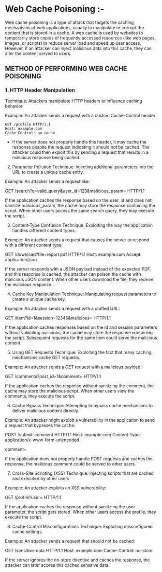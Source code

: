 # Web Cache Poisoning :- 
Web cache poisoning is a type of attack that targets the caching mechanisms of web applications, usually to manipulate or corrupt the content that is stored in a cache. A web cache is used by websites to temporarily store copies of frequently accessed resources (like web pages, images, or scripts) to reduce server load and speed up user access. However, if an attacker can inject malicious data into this cache, they can alter the content served to users. 

## METHOD OF PERFORMING WEB CACHE POISONING

### 1. HTTP Header Manipulation
Technique: Attackers manipulate HTTP headers to influence caching behavior.

Example: An attacker sends a request with a custom Cache-Control header:
```text
GET /profile HTTP/1.1
Host: example.com
Cache-Control: no-cache
```

- If the server does not properly handle this header, it may cache the response despite the request indicating it should not be cached. The attacker could then exploit this by sending a request that results in a malicious response being cached.

2. Parameter Pollution
Technique: Injecting additional parameters into the URL to create a unique cache entry.

Example: An attacker sends a request like:

GET /search?q=valid_query&user_id=123&malicious_param=<script>alert('Hacked!');</script> HTTP/1.1

If the application caches the response based on the user_id and does not sanitize malicious_param, the cache may store the response containing the script. When other users access the same search query, they may execute the script.

3. Content-Type Confusion
Technique: Exploiting the way the application handles different content types.

Example: An attacker sends a request that causes the server to respond with a different content type:

GET /download?file=report.pdf HTTP/1.1
Host: example.com
Accept: application/json

If the server responds with a JSON payload instead of the expected PDF, and this response is cached, the attacker can poison the cache with malicious JSON content. When other users download the file, they receive the malicious response.

4. Cache Key Manipulation
Technique: Manipulating request parameters to create a unique cache key.

Example: An attacker sends a request with a crafted URL:

GET /item?id=1&session=12345&malicious=<script>alert('XSS');</script> HTTP/1.1

If the application caches responses based on the id and session parameters without validating malicious, the cache may store the response containing the script. Subsequent requests for the same item could serve the malicious content.

5. Using GET Requests
Technique: Exploiting the fact that many caching mechanisms cache GET requests.

Example: An attacker sends a GET request with a malicious payload:

GET /comments?post_id=1&comment=<script>alert('Hacked!');</script> HTTP/1.1

If the application caches the response without sanitizing the comment, the cache may store the malicious script. When other users view the comments, they execute the script.

6. Cache Bypass
Technique: Attempting to bypass cache mechanisms to deliver malicious content directly.

Example: An attacker might exploit a vulnerability in the application to send a request that bypasses the cache:

POST /submit-comment HTTP/1.1
Host: example.com
Content-Type: application/x-www-form-urlencoded

comment=<script>alert('Hacked!');</script>

If the application does not properly handle POST requests and caches the response, the malicious comment could be served to other users.

7. Cross-Site Scripting (XSS)
Technique: Injecting scripts that are cached and executed by other users.

Example: An attacker exploits an XSS vulnerability:

GET /profile?user=<script>alert('Hacked!');</script> HTTP/1.1

If the application caches the response without sanitizing the user parameter, the script gets stored. When other users access the profile, they execute the script.

8. Cache-Control Misconfigurations
Technique: Exploiting misconfigured cache settings.

Example: An attacker sends a request that should not be cached:

GET /sensitive-data HTTP/1.1
Host: example.com
Cache-Control: no-store

If the server ignores the no-store directive and caches the response, the attacker can later access this cached sensitive data.

